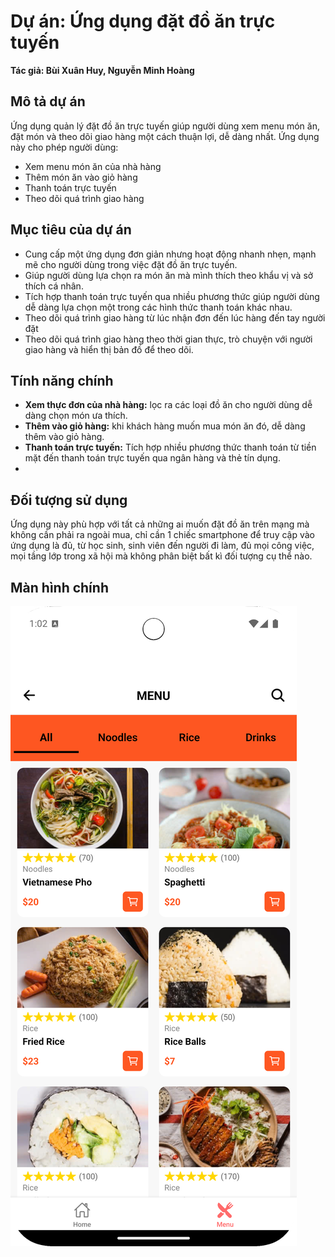 # Dự án: Ứng dụng đặt đồ ăn trực tuyến

**Tác giả: Bùi Xuân Huy, Nguyễn Minh Hoàng**

## Mô tả dự án
Ứng dụng quản lý đặt đồ ăn trực tuyến giúp người dùng xem menu món ăn, đặt món và theo dõi giao hàng một cách thuận lợi, dễ dàng nhất. Ứng dụng này cho phép người dùng:
- Xem menu món ăn của nhà hàng
- Thêm món ăn vào giỏ hàng
- Thanh toán trực tuyến
- Theo dõi quá trình giao hàng 
## Mục tiêu của dự án
- Cung cấp một ứng dụng đơn giản nhưng hoạt động nhanh nhẹn, mạnh mẽ cho người dùng trong việc đặt đồ ăn trực tuyến.
- Giúp người dùng lựa chọn ra món ăn mà mình thích theo khẩu vị và sở thích cá nhân.
- Tích hợp thanh toán trực tuyến qua nhiều phương thức giúp người dùng dễ dàng lựa chọn một trong các hình thức thanh toán khác nhau.
- Theo dõi quá trình giao hàng từ lúc nhận đơn đến lúc hàng đến tay người đặt
- Theo dõi quá trình giao hàng theo thời gian thực, trò chuyện với người giao hàng và hiển thị bản đồ để theo dõi.
## Tính năng chính
- **Xem thực đơn của nhà hàng:** lọc ra các loại đồ ăn cho người dùng dễ dàng chọn món ưa thích.
- **Thêm vào giỏ hàng:** khi khách hàng muốn mua món ăn đó, dễ dàng thêm vào giỏ hàng.
- **Thanh toán trực tuyến:** Tích hợp nhiều phương thức thanh toán từ tiền mặt đến thanh toán trực tuyến qua ngân hàng và thẻ tín dụng.
- 


## Đối tượng sử dụng
Ứng dụng này phù hợp với tất cả những ai muốn đặt đồ ăn trên mạng mà không cần phải ra ngoài mua, chỉ cần 1 chiếc smartphone để truy cập vào ứng dụng là đủ, từ học sinh, sinh viên đến người đi làm, đủ mọi công việc, mọi tầng lớp trong xã hội mà không phân biệt bất kì đối tượng cụ thể nào.
## Màn hình chính
![image alt](https://github.com/BuiXuanHuy248/Food_menu/blob/9a9573e8970e486b4b423776f0a9706cdd3d6d98/Menu.png) 
